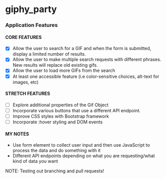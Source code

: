 # giphy_party
### Application Features
#### CORE FEATURES
- [x] Allow the user to search for a GIF and when the form is submitted, display a limited number of results.
- [x] Allow the user to make multiple search requests with different phrases. New results will replace old existing gifs.
- [x] Allow the user to load more GIFs from the search
- [x] At least one accessible feature (i.e color-sensitive choices, alt-text for images, etc)
#### STRETCH FEATURES
- [ ] Explore additional properties of the Gif Object
- [ ] Incorporate various buttons that use a different API endpoint.
- [ ] Improve CSS styles with Bootstrap framework
- [ ] Incorporate :hover styling and DOM events
#### MY NOTES
- Use form element to collect user input and then use JavaScript to process the data and do something with it
- Different API endpoints depending on what you are requesting/what kind of data you want

NOTE: Testing out branching and pull requests!